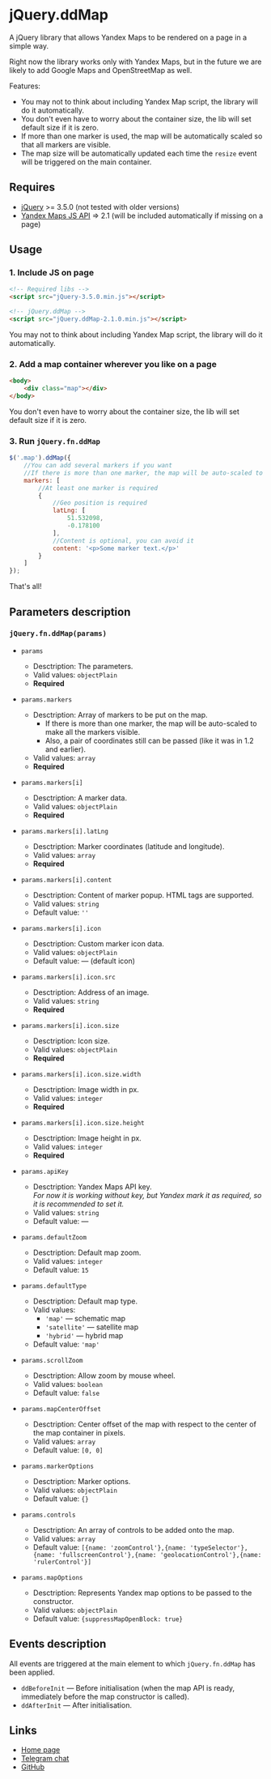 # jQuery.ddMap

A jQuery library that allows Yandex Maps to be rendered on a page in a simple way.

Right now the library works only with Yandex Maps, but in the future we are likely to add Google Maps and OpenStreetMap as well.

Features:
* You may not to think about including Yandex Map script, the library will do it automatically.
* You don't even have to worry about the container size, the lib will set default size if it is zero.
* If more than one marker is used, the map will be automatically scaled so that all markers are visible.
* The map size will be automatically updated each time the `resize` event will be triggered on the main container.


## Requires

* [jQuery](https://jquery.com/) >= 3.5.0 (not tested with older versions)
* [Yandex Maps JS API](https://yandex.com/dev/maps/jsapi/doc/2.1/) => 2.1 (will be included automatically if missing on a page)


## Usage


### 1. Include JS on page

```html
<!-- Required libs -->
<script src="jQuery-3.5.0.min.js"></script>

<!-- jQuery.ddMap -->
<script src="jQuery.ddMap-2.1.0.min.js"></script>
```

You may not to think about including Yandex Map script, the library will do it automatically.


### 2. Add a map container wherever you like on a page

```html
<body>
	<div class="map"></div>
</body>
```

You don't even have to worry about the container size, the lib will set default size if it is zero.


### 3. Run `jQuery.fn.ddMap`

```js
$('.map').ddMap({
	//You can add several markers if you want
	//If there is more than one marker, the map will be auto-scaled to make all the markers visible
	markers: [
		//At least one marker is required
		{
			//Geo position is required
			latLng: [
				51.532098,
				-0.178100
			],
			//Content is optional, you can avoid it
			content: '<p>Some marker text.</p>'
		}
	]
});
```

That's all!


## Parameters description


### `jQuery.fn.ddMap(params)`

* `params`
	* Desctription: The parameters.
	* Valid values: `objectPlain`
	* **Required**
	
* `params.markers`
	* Desctription: Array of markers to be put on the map.
		* If there is more than one marker, the map will be auto-scaled to make all the markers visible.
		* Also, a pair of coordinates still can be passed (like it was in 1.2 and earlier).
	* Valid values: `array`
	* **Required**
	
* `params.markers[i]`
	* Desctription: A marker data.
	* Valid values: `objectPlain`
	* **Required**
	
* `params.markers[i].latLng`
	* Desctription: Marker coordinates (latitude and longitude).
	* Valid values: `array`
	* **Required**
	
* `params.markers[i].content`
	* Desctription: Content of marker popup. HTML tags are supported.
	* Valid values: `string`
	* Default value: `''`
	
* `params.markers[i].icon`
	* Desctription: Custom marker icon data.
	* Valid values: `objectPlain`
	* Default value: — (default icon)
	
* `params.markers[i].icon.src`
	* Desctription: Address of an image.
	* Valid values: `string`
	* **Required**
	
* `params.markers[i].icon.size`
	* Desctription: Icon size.
	* Valid values: `objectPlain`
	* **Required**
	
* `params.markers[i].icon.size.width`
	* Desctription: Image width in px.
	* Valid values: `integer`
	* **Required**
	
* `params.markers[i].icon.size.height`
	* Desctription: Image height in px.
	* Valid values: `integer`
	* **Required**
	
* `params.apiKey`
	* Desctription: Yandex Maps API key.  
		_For now it is working without key, but Yandex mark it as required, so it is recommended to set it._
	* Valid values: `string`
	* Default value: —
	
* `params.defaultZoom`
	* Desctription: Default map zoom.
	* Valid values: `integer`
	* Default value: `15`
	
* `params.defaultType`
	* Desctription: Default map type.
	* Valid values:
		* `'map'` — schematic map
		* `'satellite'` — satellite map
		* `'hybrid'` — hybrid map
	* Default value: `'map'`
	
* `params.scrollZoom`
	* Desctription: Allow zoom by mouse wheel.
	* Valid values: `boolean`
	* Default value: `false`
	
* `params.mapCenterOffset`
	* Desctription: Center offset of the map with respect to the center of the map container in pixels.
	* Valid values: `array`
	* Default value: `[0, 0]`
	
* `params.markerOptions`
	* Desctription: Marker options.
	* Valid values: `objectPlain`
	* Default value: `{}`
	
* `params.controls`
	* Desctription: An array of controls to be added onto the map.
	* Valid values: `array`
	* Default value: `[{name: 'zoomControl'},{name: 'typeSelector'},{name: 'fullscreenControl'},{name: 'geolocationControl'},{name: 'rulerControl'}]`
	
* `params.mapOptions`
	* Desctription: Represents Yandex map options to be passed to the constructor.
	* Valid values: `objectPlain`
	* Default value: `{suppressMapOpenBlock: true}`


## Events description

All events are triggered at the main element to which `jQuery.fn.ddMap` has been applied.

* `ddBeforeInit` — Before initialisation (when the map API is ready, immediately before the map constructor is called).
* `ddAfterInit` — After initialisation.


## Links

* [Home page](https://code.divandesign.ru/jquery/ddmap)
* [Telegram chat](https://t.me/dd_code)
* [GitHub](https://github.com/DivanDesign/jQuery.ddMap)


<link rel="stylesheet" type="text/css" href="https://raw.githack.com/DivanDesign/CSS.ddMarkdown/master/style.min.css" />